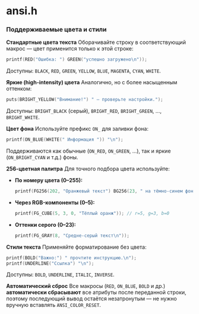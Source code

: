 # ansi.h

### Поддерживаемые цвета и стили

**Стандартные цвета текста**
Оборачивайте строку в соответствующий макрос — цвет применится только к этой строке:
```c
printf(RED("Ошибка: ") GREEN("успешно загружено\n"));
```
Доступны: `BLACK`, `RED`, `GREEN`, `YELLOW`, `BLUE`, `MAGENTA`, `CYAN`, `WHITE`.

**Яркие (high-intensity) цвета**
Аналогично, но с более насыщенным оттенком:
```c
puts(BRIGHT_YELLOW("Внимание!") " — проверьте настройки.");
```
Доступны: `BRIGHT_BLACK` (серый), `BRIGHT_RED`, `BRIGHT_GREEN`, ..., `BRIGHT_WHITE`.

**Цвет фона**
Используйте префикс `ON_` для заливки фона:
```c
printf(ON_BLUE(WHITE(" Информация ")) "\n");
```
Поддерживаются как обычные (`ON_RED`, `ON_GREEN`, ...), так и яркие (`ON_BRIGHT_CYAN` и т.д.) фоны.

**256-цветная палитра**
Для точного подбора цвета используйте:
- **По номеру цвета (0–255):**
  ```c
  printf(FG256(202, "Оранжевый текст") BG256(23, " на тёмно-синем фоне\n"));
  ```
- **Через RGB-компоненты (0–5):**
  ```c
  printf(FG_CUBE(5, 3, 0, "Тёплый оранж")); // r=5, g=3, b=0
  ```
- **Оттенки серого (0–23):**
  ```c
  printf(FG_GRAY(8, "Средне-серый текст\n"));
  ```

**Стили текста**
Применяйте форматирование без цвета:
```c
printf(BOLD("Важно:") " прочтите инструкцию.\n");
printf(UNDERLINE("Ссылка") "\n");
```
Доступны: `BOLD`, `UNDERLINE`, `ITALIC`, `INVERSE`.

**Автоматический сброс**
Все макросы (`RED`, `ON_BLUE`, `BOLD` и др.) **автоматически сбрасывают** все атрибуты после переданной строки, поэтому последующий вывод остаётся незатронутым — не нужно вручную вставлять `ANSI_COLOR_RESET`.